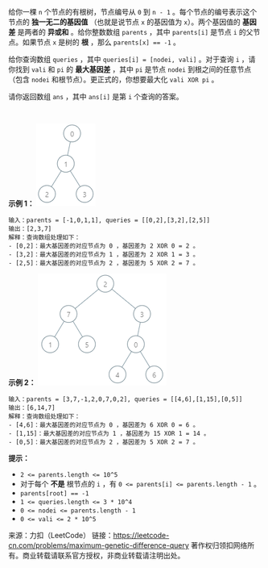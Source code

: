 给你一棵 ```n``` 个节点的有根树，节点编号从 ```0``` 到 ```n - 1``` 。每个节点的编号表示这个节点的 **独一无二的基因值** （也就是说节点 ```x``` 的基因值为 ```x```）。两个基因值的 **基因差** 是两者的 **异或和** 。给你整数数组 ```parents``` ，其中 ```parents[i]``` 是节点 ```i``` 的父节点。如果节点 ```x``` 是树的 **根** ，那么 ```parents[x] == -1``` 。

给你查询数组 ```queries``` ，其中 ```queries[i] = [nodei, vali]``` 。对于查询 ```i``` ，请你找到 ```vali``` 和 ```pi``` 的 **最大基因差** ，其中 ```pi``` 是节点 ```nodei``` 到根之间的任意节点（包含 ```nodei``` 和根节点）。更正式的，你想要最大化 ```vali XOR pi``` 。

请你返回数组 ```ans``` ，其中 ```ans[i]``` 是第 ```i``` 个查询的答案。

 

**示例 1：**
![img1](1938_1.png)
```
输入：parents = [-1,0,1,1], queries = [[0,2],[3,2],[2,5]]
输出：[2,3,7]
解释：查询数组处理如下：
- [0,2]：最大基因差的对应节点为 0 ，基因差为 2 XOR 0 = 2 。
- [3,2]：最大基因差的对应节点为 1 ，基因差为 2 XOR 1 = 3 。
- [2,5]：最大基因差的对应节点为 2 ，基因差为 5 XOR 2 = 7 。
```
**示例 2：**
![img2](1938_2.png)
```
输入：parents = [3,7,-1,2,0,7,0,2], queries = [[4,6],[1,15],[0,5]]
输出：[6,14,7]
解释：查询数组处理如下：
- [4,6]：最大基因差的对应节点为 0 ，基因差为 6 XOR 0 = 6 。
- [1,15]：最大基因差的对应节点为 1 ，基因差为 15 XOR 1 = 14 。
- [0,5]：最大基因差的对应节点为 2 ，基因差为 5 XOR 2 = 7 。
```

**提示：**

* ```2 <= parents.length <= 10^5```
* 对于每个 **不是** 根节点的 ```i``` ，有 ```0 <= parents[i] <= parents.length - 1``` 。
* ```parents[root] == -1```
* ```1 <= queries.length <= 3 * 10^4```
* ```0 <= nodei <= parents.length - 1```
* ```0 <= vali <= 2 * 10^5```

来源：力扣（LeetCode）
链接：https://leetcode-cn.com/problems/maximum-genetic-difference-query
著作权归领扣网络所有。商业转载请联系官方授权，非商业转载请注明出处。